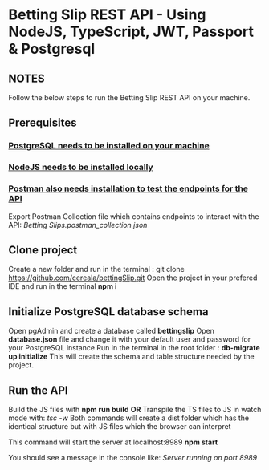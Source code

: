 # Betting Slip REST API - Using NodeJS, TypeScript, JWT, Passport & Postgresql

## NOTES 

Follow the below steps to run the Betting Slip REST API on your machine.

## Prerequisites

### [PostgreSQL needs to be installed on your machine](https://www.postgresql.org/download/)
### [NodeJS needs to be installed locally](https://nodejs.org/en/download)
### [Postman also needs installation to test the endpoints for the API](https://www.postman.com/downloads/) 
Export Postman Collection file which contains endpoints to interact with the API: *Betting Slips.postman_collection.json*

## Clone project
Create a new folder and run in the terminal : git clone https://github.com/cereala/bettingSlip.git
Open the project in your prefered IDE and run in the terminal **npm i**

## Initialize PostgreSQL database schema
Open pgAdmin and create a database called **bettingslip**
Open **database.json** file and change it with your default user and password for your PostgreSQL instance
Run in the terminal in the root folder : **db-migrate up initialize**
This will create the schema and table structure needed by the project.

## Run the API
Build the JS files with **npm run build**
**OR**
Transpile the TS files to JS in watch mode with: *tsc -w*
Both commands will create a dist folder which has the identical structure but with JS files which the browser can interpret

This command will start the server at localhost:8989
**npm start**

You should see a message in the console like: *Server running on port 8989*

